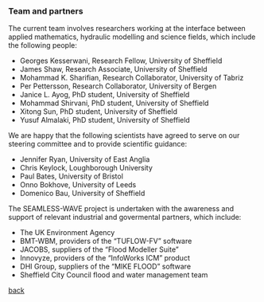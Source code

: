
### Team and partners
The current team involves researchers working at the interface between applied mathematics, hydraulic modelling and science fields, which include the following people: 
- Georges Kesserwani, Research Fellow, University of Sheffield 
- James Shaw, Research Associate, University of Sheffield
- Mohammad K. Sharifian, Research Collaborator, University of Tabriz 
- Per Pettersson, Research Collaborator, University of Bergen
- Janice L. Ayog, PhD student, University of Sheffield
- Mohammad Shirvani, PhD student, University of Sheffield
- Xitong Sun, PhD student, University of Sheffield
- Yusuf Almalaki, PhD student, University of Sheffield

We are happy that the following scientists have agreed to serve on our steering committee and to provide scientific guidance:
- Jennifer Ryan, University of East Anglia
- Chris Keylock, Loughborough University
- Paul Bates, University of Bristol
- Onno Bokhove, University of Leeds
- Domenico Bau, University of Sheffield 

The SEAMLESS-WAVE project is undertaken with the awareness and support of relevant industrial and govermental partners, which include: 
- The UK Environment Agency
- BMT-WBM, providers of the “TUFLOW-FV” software
- JACOBS, suppliers of the “Flood Modeller Suite”
- Innovyze, providers of the “InfoWorks ICM” product
- DHI Group, suppliers of the “MIKE FLOOD” software
- Sheffield City Council flood and water management team

[back](./)
